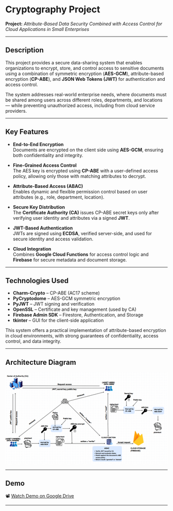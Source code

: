 # **Cryptography Project**
**Project:** *Attribute-Based Data Security Combined with Access Control for Cloud Applications in Small Enterprises*

---

## **Description**

This project provides a secure data-sharing system that enables organizations to encrypt, store, and control access to sensitive documents using a combination of symmetric encryption (**AES-GCM**), attribute-based encryption (**CP-ABE**), and **JSON Web Tokens (JWT)** for authentication and access control.

The system addresses real-world enterprise needs, where documents must be shared among users across different roles, departments, and locations — while preventing unauthorized access, including from cloud service providers.

---

## **Key Features**

- **End-to-End Encryption**  
  Documents are encrypted on the client side using **AES-GCM**, ensuring both confidentiality and integrity.

- **Fine-Grained Access Control**  
  The AES key is encrypted using **CP-ABE** with a user-defined access policy, allowing only those with matching attributes to decrypt.

- **Attribute-Based Access (ABAC)**  
  Enables dynamic and flexible permission control based on user attributes (e.g., role, department, location).

- **Secure Key Distribution**  
  The **Certificate Authority (CA)** issues CP-ABE secret keys only after verifying user identity and attributes via a signed **JWT**.

- **JWT-Based Authentication**  
  JWTs are signed using **ECDSA**, verified server-side, and used for secure identity and access validation.

- **Cloud Integration**  
  Combines **Google Cloud Functions** for access control logic and **Firebase** for secure metadata and document storage.

---

## **Technologies Used**

- **Charm-Crypto** – CP-ABE (AC17 scheme)  
- **PyCryptodome** – AES-GCM symmetric encryption  
- **PyJWT** – JWT signing and verification  
- **OpenSSL** – Certificate and key management (used by CA)  
- **Firebase Admin SDK** – Firestore, Authentication, and Storage  
- **tkinter** – GUI for the client-side application  

This system offers a practical implementation of attribute-based encryption in cloud environments, with strong guarantees of confidentiality, access control, and data integrity.

---

## **Architecture Diagram**

![System Architecture](./resource/architecture.png)

---

## **Demo**

📽️ [Watch Demo on Google Drive](https://drive.google.com/file/d/1Ye6jNHj0Rb4mE2pladXWWg8_LpPnT0ya/view?usp=sharing)

---
